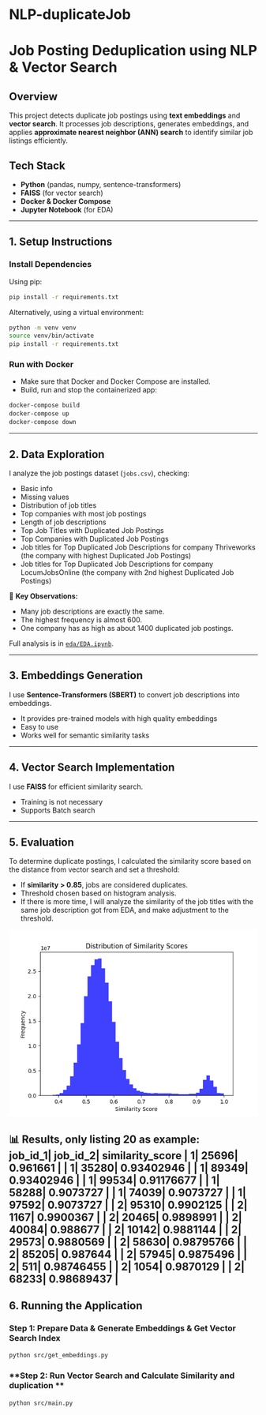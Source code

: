 # NLP-duplicateJob


# **Job Posting Deduplication using NLP & Vector Search**  

## **Overview**  
This project detects duplicate job postings using **text embeddings** and **vector search**. It processes job descriptions, generates embeddings, and applies **approximate nearest neighbor (ANN) search** to identify similar job listings efficiently.  

## **Tech Stack**  
- **Python** (pandas, numpy, sentence-transformers)  
- **FAISS** (for vector search)  
- **Docker & Docker Compose**  
- **Jupyter Notebook** (for EDA)  

---

## **1. Setup Instructions**  

### **Install Dependencies**  
Using pip:  
```bash
pip install -r requirements.txt
```

Alternatively, using a virtual environment:  
```bash
python -m venv venv
source venv/bin/activate 
pip install -r requirements.txt
```

### **Run with Docker**  
- Make sure that Docker and Docker Compose are installed.
- Build, run and stop the containerized app:  
```bash
docker-compose build
docker-compose up
docker-compose down
```

---

## **2. Data Exploration**  
I analyze the job postings dataset (`jobs.csv`), checking:  
- Basic info
- Missing values  
- Distribution of job titles
- Top companies with most job postings
- Length of job descriptions
- Top Job Titles with Duplicated Job Postings
- Top Companies with Duplicated Job Postings
- Job titles for Top Duplicated Job Descriptions for company Thriveworks (the company with highest Duplicated Job Postings)
- Job titles for Top Duplicated Job Descriptions for company LocumJobsOnline (the company with 2nd highest Duplicated Job Postings)

🔹 **Key Observations:**  
- Many job descriptions are exactly the same.
- The highest frequency is almost 600.  
- One company has as high as about 1400 duplicated job postings.  

Full analysis is in [`eda/EDA.ipynb`](eda/EDA.ipynb).  

---

## **3. Embeddings Generation**  
I use **Sentence-Transformers (SBERT)** to convert job descriptions into embeddings.  
- It provides pre-trained models with high quality embeddings
- Easy to use
- Works well for semantic similarity tasks  

---

## **4. Vector Search Implementation**  
I use **FAISS** for efficient similarity search.  
- Training is not necessary
- Supports Batch search
  
---

## **5. Evaluation**  
To determine duplicate postings, I calculated the similarity score based on the distance from vector search and set a threshold:  
- If **similarity > 0.85**, jobs are considered duplicates.  
- Threshold chosen based on histogram analysis.  
- If there is more time, I will analyze the similarity of the job titles with the same job description got from EDA, and make adjustment to the threshold. 

![Histogram of similarity](similarity_score_histogram.png)

📊 **Results, only listing 20 as example:**  
job_id_1| job_id_2| similarity_score
| 1| 25696| 0.961661   |
| 1| 35280| 0.93402946   |
| 1| 89349| 0.93402946   |
| 1| 99534| 0.91176677   |
| 1| 58288| 0.9073727   |
| 1| 74039| 0.9073727   |
| 1| 97592| 0.9073727   |
| 2| 95310| 0.9902125   |
| 2| 1167| 0.9900367   |
| 2| 20465| 0.9898991   |
| 2| 40084| 0.988677   |
| 2| 10142| 0.9881144   |
| 2| 29573| 0.9880569   |
| 2| 58630| 0.98795766   |
| 2| 85205| 0.987644   |
| 2| 57945| 0.9875496   |
| 2| 511| 0.98746455   |
| 2| 1054| 0.9870129   |
| 2| 68233| 0.98689437   |
---

## **6. Running the Application**  

### **Step 1: Prepare Data & Generate Embeddings & Get Vector Search Index**  
```bash
python src/get_embeddings.py
```

### **Step 2: Run Vector Search and Calculate Similarity and duplication **  
```bash
python src/main.py
```
